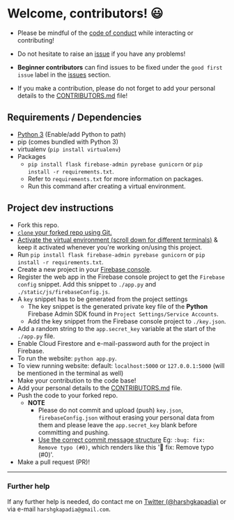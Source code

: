 # Welcome, contributors! :smiley:

- Please be mindful of the [code of conduct](https://github.com/HarshKapadia2/attendance_management/blob/master/CODE_OF_CONDUCT.md) while interacting or contributing!

- Do not hesitate to raise an [issue](https://github.com/HarshKapadia2/attendance_management/issues) if you have any problems!

- **Beginner contributors** can find issues to be fixed under the `good first issue` label in the [issues](https://github.com/HarshKapadia2/attendance_management/issues) section.

- If you make a contribution, please do not forget to add your personal details to the [CONTRIBUTORS.md](https://github.com/HarshKapadia2/attendance_management/blob/master/CONTRIBUTORS.md) file!

## Requirements / Dependencies
- [Python 3](https://www.python.org/) (Enable/add Python to path)
- pip (comes bundled with Python 3)
- virtualenv (`pip install virtualenv`)
- Packages
   - `pip install flask firebase-admin pyrebase gunicorn` or `pip install -r requirements.txt`.
   - Refer to `requirements.txt` for more information on packages.
   - Run this command after creating a virtual environment.

## Project dev instructions
- Fork this repo.
- [`clone` your forked repo using Git.](https://harshkapadia2.github.io/git_basics/#_git_clone)
- [Activate the virtual environment (scroll down for different terminals)](https://docs.python.org/3/library/venv.html#creating-virtual-environments) & keep it activated whenever you're working on/using this project.
- Run `pip install flask firebase-admin pyrebase gunicorn` or `pip install -r requirements.txt`.
- Create a new project in your [Firebase console](https://console.firebase.google.com/).
- Register the web app in the Firebase console project to get the `Firebase config` snippet. Add this snippet to `./app.py` and `./static/js/firebaseConfig.js`.
- A `key` snippet has to be generated from the project settings
   - The key snippet is the generated private key file of the **Python** Firebase Admin SDK found in `Project Settings/Service Accounts`.
   - Add the key snippet from the Firebase console project to `./key.json`.
- Add a random string to the `app.secret_key` variable at the start of the `./app.py` file.
- Enable Cloud Firestore and e-mail-password auth for the project in Firebase.
- To run the website: `python app.py`.
- To view running website: default: `localhost:5000` or `127.0.0.1:5000` (will be mentioned in the terminal as well)
- Make your contribution to the code base!
- Add your personal details to the [CONTRIBUTORS.md](https://github.com/HarshKapadia2/attendance_management/blob/master/CONTRIBUTORS.md) file.
- Push the code to your forked repo.
   - **NOTE** 
      - Please do not commit and upload (push) `key.json`, `firebaseConfig.json` without erasing your personal data from them and please leave the `app.secret_key` blank before committing and pushing.
      - [Use the correct commit message structure](https://harshkapadia2.github.io/git_basics/#_git_commit) Eg: `:bug: fix: Remove typo (#0)`, which renders like this ':bug: fix: Remove typo (#0)'.
- Make a pull request (PR)!

---

### Further help
If any further help is needed, do contact me on [Twitter (@harshgkapadia)](https://twitter.com/harshgkapadia) or via e-mail `harshgkapadia@gmail.com`.
